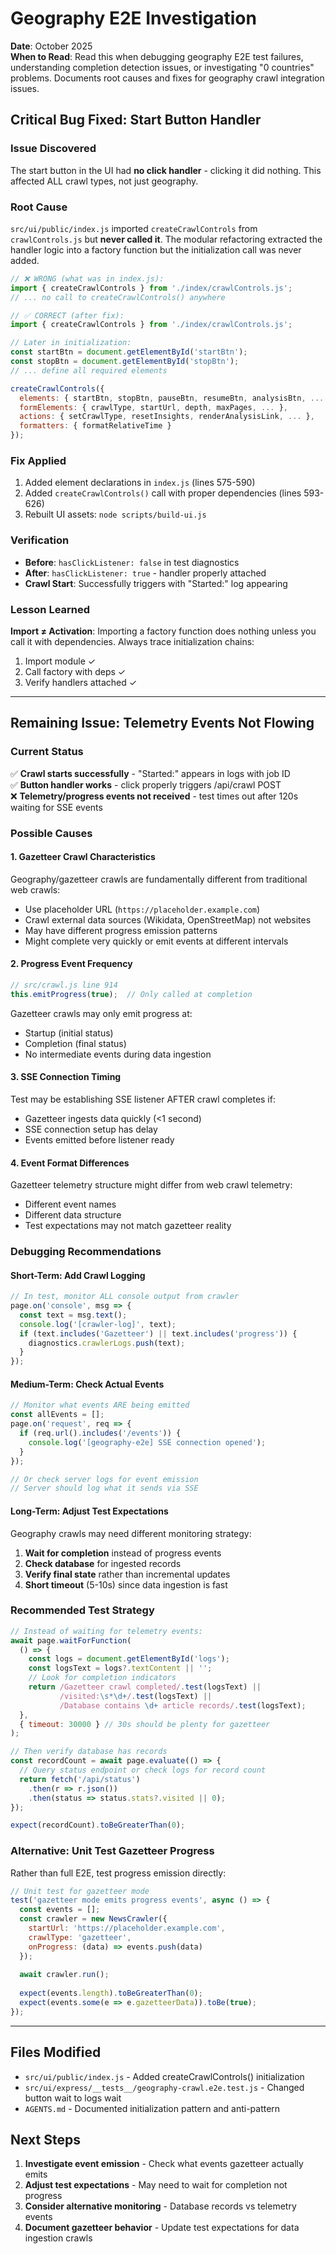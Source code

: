 # Geography E2E Investigation

**Date**: October 2025  
**When to Read**: Read this when debugging geography E2E test failures, understanding completion detection issues, or investigating "0 countries" problems. Documents root causes and fixes for geography crawl integration issues.

## Critical Bug Fixed: Start Button Handler

### Issue Discovered
The start button in the UI had **no click handler** - clicking it did nothing. This affected ALL crawl types, not just geography.

### Root Cause
`src/ui/public/index.js` imported `createCrawlControls` from `crawlControls.js` but **never called it**. The modular refactoring extracted the handler logic into a factory function but the initialization call was never added.

```javascript
// ❌ WRONG (what was in index.js):
import { createCrawlControls } from './index/crawlControls.js';
// ... no call to createCrawlControls() anywhere

// ✅ CORRECT (after fix):
import { createCrawlControls } from './index/crawlControls.js';

// Later in initialization:
const startBtn = document.getElementById('startBtn');
const stopBtn = document.getElementById('stopBtn');
// ... define all required elements

createCrawlControls({
  elements: { startBtn, stopBtn, pauseBtn, resumeBtn, analysisBtn, ... },
  formElements: { crawlType, startUrl, depth, maxPages, ... },
  actions: { setCrawlType, resetInsights, renderAnalysisLink, ... },
  formatters: { formatRelativeTime }
});
```

### Fix Applied
1. Added element declarations in `index.js` (lines 575-590)
2. Added `createCrawlControls()` call with proper dependencies (lines 593-626)
3. Rebuilt UI assets: `node scripts/build-ui.js`

### Verification
- **Before**: `hasClickListener: false` in test diagnostics
- **After**: `hasClickListener: true` - handler properly attached
- **Crawl Start**: Successfully triggers with "Started:" log appearing

### Lesson Learned
**Import ≠ Activation**: Importing a factory function does nothing unless you call it with dependencies. Always trace initialization chains:
1. Import module ✓
2. Call factory with deps ✓
3. Verify handlers attached ✓

---

## Remaining Issue: Telemetry Events Not Flowing

### Current Status
✅ **Crawl starts successfully** - "Started:" appears in logs with job ID  
✅ **Button handler works** - click properly triggers /api/crawl POST  
❌ **Telemetry/progress events not received** - test times out after 120s waiting for SSE events  

### Possible Causes

#### 1. Gazetteer Crawl Characteristics
Geography/gazetteer crawls are fundamentally different from traditional web crawls:
- Use placeholder URL (`https://placeholder.example.com`)
- Crawl external data sources (Wikidata, OpenStreetMap) not websites
- May have different progress emission patterns
- Might complete very quickly or emit events at different intervals

#### 2. Progress Event Frequency
```javascript
// src/crawl.js line 914
this.emitProgress(true);  // Only called at completion
```

Gazetteer crawls may only emit progress at:
- Startup (initial status)
- Completion (final status)
- No intermediate events during data ingestion

#### 3. SSE Connection Timing
Test may be establishing SSE listener AFTER crawl completes if:
- Gazetteer ingests data quickly (<1 second)
- SSE connection setup has delay
- Events emitted before listener ready

#### 4. Event Format Differences
Gazetteer telemetry structure might differ from web crawl telemetry:
- Different event names
- Different data structure
- Test expectations may not match gazetteer reality

### Debugging Recommendations

#### Short-Term: Add Crawl Logging
```javascript
// In test, monitor ALL console output from crawler
page.on('console', msg => {
  const text = msg.text();
  console.log('[crawler-log]', text);
  if (text.includes('Gazetteer') || text.includes('progress')) {
    diagnostics.crawlerLogs.push(text);
  }
});
```

#### Medium-Term: Check Actual Events
```javascript
// Monitor what events ARE being emitted
const allEvents = [];
page.on('request', req => {
  if (req.url().includes('/events')) {
    console.log('[geography-e2e] SSE connection opened');
  }
});

// Or check server logs for event emission
// Server should log what it sends via SSE
```

#### Long-Term: Adjust Test Expectations
Geography crawls may need different monitoring strategy:
1. **Wait for completion** instead of progress events
2. **Check database** for ingested records
3. **Verify final state** rather than incremental updates
4. **Short timeout** (5-10s) since data ingestion is fast

### Recommended Test Strategy

```javascript
// Instead of waiting for telemetry events:
await page.waitForFunction(
  () => {
    const logs = document.getElementById('logs');
    const logsText = logs?.textContent || '';
    // Look for completion indicators
    return /Gazetteer crawl completed/.test(logsText) ||
           /visited:\s*\d+/.test(logsText) ||
           /Database contains \d+ article records/.test(logsText);
  },
  { timeout: 30000 } // 30s should be plenty for gazetteer
);

// Then verify database has records
const recordCount = await page.evaluate(() => {
  // Query status endpoint or check logs for record count
  return fetch('/api/status')
    .then(r => r.json())
    .then(status => status.stats?.visited || 0);
});

expect(recordCount).toBeGreaterThan(0);
```

### Alternative: Unit Test Gazetteer Progress
Rather than full E2E, test progress emission directly:

```javascript
// Unit test for gazetteer mode
test('gazetteer mode emits progress events', async () => {
  const events = [];
  const crawler = new NewsCrawler({
    startUrl: 'https://placeholder.example.com',
    crawlType: 'gazetteer',
    onProgress: (data) => events.push(data)
  });
  
  await crawler.run();
  
  expect(events.length).toBeGreaterThan(0);
  expect(events.some(e => e.gazetteerData)).toBe(true);
});
```

---

## Files Modified

- `src/ui/public/index.js` - Added createCrawlControls() initialization
- `src/ui/express/__tests__/geography-crawl.e2e.test.js` - Changed button wait to logs wait
- `AGENTS.md` - Documented initialization pattern and anti-pattern

## Next Steps

1. **Investigate event emission** - Check what events gazetteer actually emits
2. **Adjust test expectations** - May need to wait for completion not progress
3. **Consider alternative monitoring** - Database records vs telemetry events
4. **Document gazetteer behavior** - Update test expectations for data ingestion crawls
